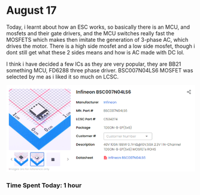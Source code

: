 # August 17
Today, i learnt about how an ESC works, so basically there is an MCU, and mosfets and their gate drivers, and the MCU switches really fast the MOSFETS which makes then imitate the generation of 3-phase AC, which drives the motor. There is a high side mosfet and a low side mosfet, though i dont still get what these 2 sides means and how is AC made with DC lol.

I think i have decided a few ICs as they are very popular, they are BB21 something MCU, FD6288 three phase driver. BSC007N04LS6 MOSFET was selected by me as i liked it so much on LCSC. 

![mosfet](/images/17.8/mosfet.png)

### Time Spent Today: 1 hour